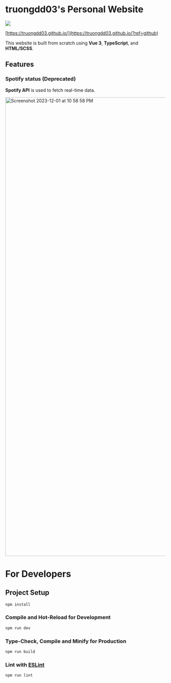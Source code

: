 # truongdd03's Personal Website

![](https://github.com/truongdd03/truongdd03.github.io/workflows/Build/badge.svg)

[https://truongdd03.github.io/](https://truongdd03.github.io/?ref=github)

This website is built from scratch using **Vue 3**, **TypeScript**, and **HTML/SCSS**.

## Features

### Spotify status (Deprecated)
**Spotify API** is used to fetch real-time data.

<img width="1439" alt="Screenshot 2023-12-01 at 10 58 58 PM" src="https://github.com/truongdd03/truongdd03.github.io/assets/81574365/01119bd8-5f00-414f-ade2-eb4d3231c15a">

# For Developers

## Project Setup

```sh
npm install
```

### Compile and Hot-Reload for Development

```sh
npm run dev
```

### Type-Check, Compile and Minify for Production

```sh
npm run build
```

### Lint with [ESLint](https://eslint.org/)

```sh
npm run lint
```
